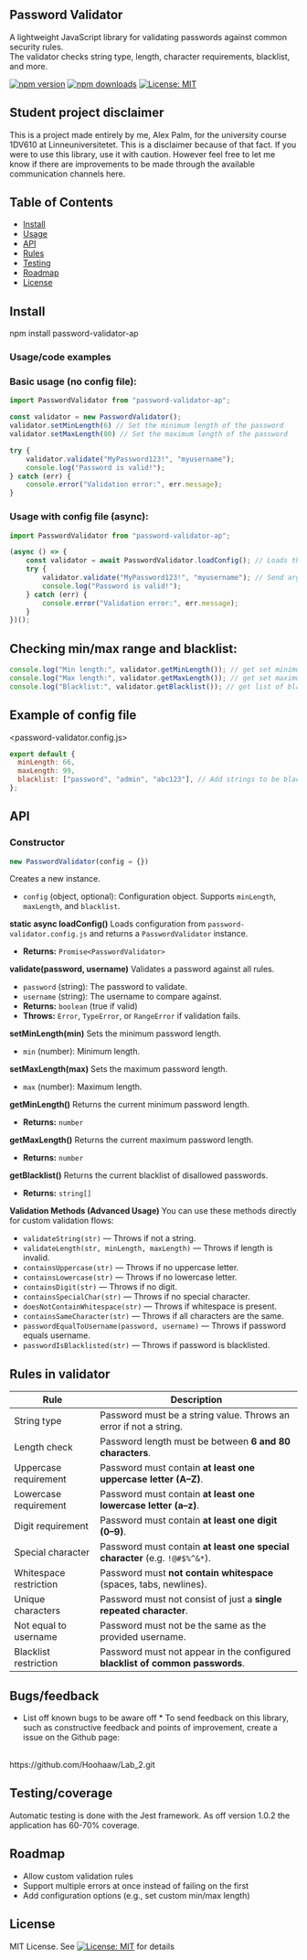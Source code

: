 ## Password Validator ## 
A lightweight JavaScript library for validating passwords against common security rules.  
The validator checks string type, length, character requirements, blacklist, and more.

[![npm version](https://img.shields.io/npm/v/password-validator-ap.svg)](https://www.npmjs.com/package/password-validator-ap)
[![npm downloads](https://img.shields.io/npm/dt/password-validator-ap.svg)](https://www.npmjs.com/package/password-validator-ap)
[![License: MIT](https://img.shields.io/badge/License-MIT-yellow.svg)](./LICENSE)

## Student project disclaimer ##
This is a project made entirely by me, Alex Palm, for the university course 1DV610 at Linneuniversitetet. This is a disclaimer because of that fact. If you were to use this library, use it with caution. However feel free to let me know if there are improvements to be made through the available communication channels here.

## Table of Contents
- [Install](#install)
- [Usage](#usagecode-examples)
- [API](#api)
- [Rules](#rules-in-validator)
- [Testing](#testingcoverage)
- [Roadmap](#roadmap)
- [License](#license)

## Install
npm install password-validator-ap

### Usage/code examples

### Basic usage (no config file): 

```js
import PasswordValidator from "password-validator-ap";

const validator = new PasswordValidator(); 
validator.setMinLength(6) // Set the minimum length of the password
validator.setMaxLength(80) // Set the maximum length of the password

try {
	validator.validate("MyPassword123!", "myusername");
	console.log("Password is valid!");
} catch (err) {
	console.error("Validation error:", err.message);
}
```

### Usage with config file (async):

```js
import PasswordValidator from "password-validator-ap";

(async () => {
	const validator = await PasswordValidator.loadConfig(); // Loads the config file if present
	try {
		validator.validate("MyPassword123!", "myusername"); // Send arguments for validation
		console.log("Password is valid!");
	} catch (err) {
		console.error("Validation error:", err.message);
	}
})();
```

## Checking min/max range and blacklist: 

```js
console.log("Min length:", validator.getMinLength()); // get set minimum length for valid password
console.log("Max length:", validator.getMaxLength()); // get set maximum length for valid password
console.log("Blacklist:", validator.getBlacklist()); // get list of blacklisted passwords
```

## Example of config file 
<password-validator.config.js>
```js
export default {
  minLength: 66,
  maxLength: 99,
  blacklist: ["password", "admin", "abc123"], // Add strings to be blacklisted or import array with strings
};
```

## API ##

### Constructor ###
```js
new PasswordValidator(config = {})
```
Creates a new instance.
- <code>config</code> (object, optional): Configuration object. Supports <code>minLength</code>, <code>maxLength</code>, and <code>blacklist</code>.

<b>static async loadConfig()</b>
Loads configuration from <code>password-validator.config.js</code> and returns a <code>PasswordValidator</code> instance.
- <b>Returns:</b> <code>Promise&lt;PasswordValidator&gt;</code>

<b>validate(password, username)</b>
Validates a password against all rules.
- <code>password</code> (string): The password to validate.
- <code>username</code> (string): The username to compare against.
- <b>Returns:</b> <code>boolean</code> (true if valid)
- <b>Throws:</b> <code>Error</code>, <code>TypeError</code>, or <code>RangeError</code> if validation fails.

<b>setMinLength(min)</b>
Sets the minimum password length.
- <code>min</code> (number): Minimum length.

<b>setMaxLength(max)</b>
Sets the maximum password length.
- <code>max</code> (number): Maximum length.

<b>getMinLength()</b>
Returns the current minimum password length.
- <b>Returns:</b> <code>number</code>

<b>getMaxLength()</b>
Returns the current maximum password length.
- <b>Returns:</b> <code>number</code>

<b>getBlacklist()</b>
Returns the current blacklist of disallowed passwords.
- <b>Returns:</b> <code>string[]</code>

<b>Validation Methods (Advanced Usage)</b>
You can use these methods directly for custom validation flows:
- <code>validateString(str)</code> — Throws if not a string.
- <code>validateLength(str, minLength, maxLength)</code> — Throws if length is invalid.
- <code>containsUppercase(str)</code> — Throws if no uppercase letter.
- <code>containsLowercase(str)</code> — Throws if no lowercase letter.
- <code>containsDigit(str)</code> — Throws if no digit.
- <code>containsSpecialChar(str)</code> — Throws if no special character.
- <code>doesNotContainWhitespace(str)</code> — Throws if whitespace is present.
- <code>containsSameCharacter(str)</code> — Throws if all characters are the same.
- <code>passwordEqualToUsername(password, username)</code> — Throws if password equals username.
- <code>passwordIsBlacklisted(str)</code> — Throws if password is blacklisted.


## Rules in validator ##

| Rule                   | Description                                                                 |
|------------------------|-----------------------------------------------------------------------------|
| String type            | Password must be a string value. Throws an error if not a string.           |
| Length check           | Password length must be between **6 and 80 characters**.                    |
| Uppercase requirement  | Password must contain **at least one uppercase letter (A–Z)**.              |
| Lowercase requirement  | Password must contain **at least one lowercase letter (a–z)**.              |
| Digit requirement      | Password must contain **at least one digit (0–9)**.                         |
| Special character      | Password must contain **at least one special character** (e.g. `!@#$%^&*`). |
| Whitespace restriction | Password must **not contain whitespace** (spaces, tabs, newlines).          |
| Unique characters      | Password must not consist of just a **single repeated character**.          |
| Not equal to username  | Password must not be the same as the provided username.                     |
| Blacklist restriction  | Password must not appear in the configured **blacklist of common passwords**.|


## Bugs/feedback ## 
* List off known bugs to be aware off *
To send feedback on this library, such as constructive feedback and points of improvement, create a issue on the Github page:
<br>
https://github.com/Hoohaaw/Lab_2.git
<br>

## Testing/coverage ## 
Automatic testing is done with the Jest framework. As off version 1.0.2 the application has 60-70% coverage. 

## Roadmap ## 
- Allow custom validation rules
- Support multiple errors at once instead of failing on the first
- Add configuration options (e.g., set custom min/max length)

## License ## 
MIT License. See [![License: MIT](https://img.shields.io/badge/License-MIT-yellow.svg)](./LICENSE)
 for details
